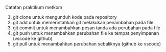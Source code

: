Catatan praktikum metkom
1. git clone untuk mengunduh kode pada repository
2. git add untuk memerintahkan git melakukan penambahan pada file
3. git commit untuk menambahkan pesan tanda ada perubahan pada file
4. git push untuk menambahkan perubahan file ke tempat penyimpanan (vscode ke github)
5. git pull untuk menambahkan perubahan sebaliknya (github ke vscode)
